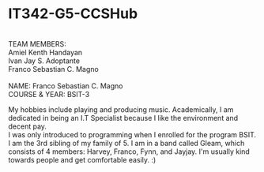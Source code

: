 # IT342-G5-CCSHub

<br>TEAM MEMBERS:
<br>Amiel Kenth Handayan
<br>Ivan Jay S. Adoptante
<br>Franco Sebastian C. Magno
<br>
<br>NAME: Franco Sebastian C. Magno
<br>COURSE & YEAR: BSIT-3
<br>
<p>My hobbies include playing and producing music. Academically, I am dedicated in being an I.T Specialist because I like the environment and decent pay. <br>I was only introduced to programming when I enrolled for the program BSIT. I am the 3rd sibling of my family of 5. I am in a band called Gleam, which consists of 4 members: Harvey, Franco, Fynn, and Jayjay. I'm usually kind towards people and get comfortable easily. :)</p>
